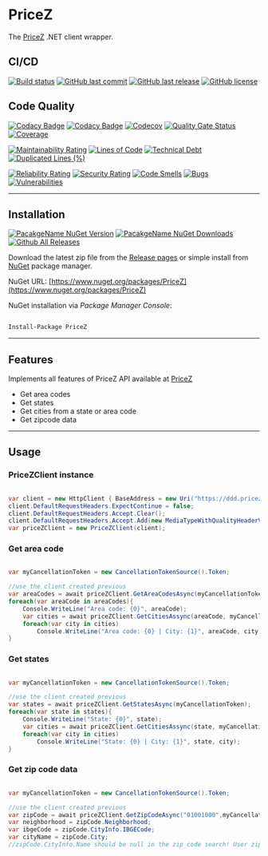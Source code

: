 # PriceZ

The [PriceZ](https://ddd.pricez.com.br) .NET client wrapper.

## CI/CD

[![Build status](https://ci.appveyor.com/api/projects/status/qkewynp2qh7t8xf2?svg=true)](https://ci.appveyor.com/project/guibranco/priceZ)
[![GitHub last commit](https://img.shields.io/github/last-commit/guibranco/priceZ)](https://github.com/guibranco/priceZ)
[![GitHub last release](https://img.shields.io/github/release-date/guibranco/priceZ.svg?style=flat)](https://github.com/guibranco/priceZ)
[![GitHub license](https://img.shields.io/github/license/guibranco/priceZ)](https://github.com/guibranco/priceZ)

## Code Quality

[![Codacy Badge](https://api.codacy.com/project/badge/Grade/34f017f7b2714ae481f3d27b8c38e236)](https://www.codacy.com/manual/guibranco/34f017f7b2714ae481f3d27b8c38e236)
[![Codacy Badge](https://api.codacy.com/project/badge/Coverage/34f017f7b2714ae481f3d27b8c38e236)](https://www.codacy.com/manual/guibranco/34f017f7b2714ae481f3d27b8c38e236)
[![Codecov](https://codecov.io/gh/guibranco/PriceZ/branch/master/graph/badge.svg)](https://codecov.io/gh/guibranco/PriceZ)
[![Quality Gate Status](https://sonarcloud.io/api/project_badges/measure?project=guibranco_PriceZ&metric=alert_status)](https://sonarcloud.io/dashboard?id=guibranco_PriceZ)
[![Coverage](https://sonarcloud.io/api/project_badges/measure?project=guibranco_PriceZ&metric=coverage)](https://sonarcloud.io/dashboard?id=guibranco_PriceZ)

[![Maintainability Rating](https://sonarcloud.io/api/project_badges/measure?project=guibranco_PriceZ&metric=sqale_rating)](https://sonarcloud.io/dashboard?id=guibranco_PriceZ)
[![Lines of Code](https://sonarcloud.io/api/project_badges/measure?project=guibranco_PriceZ&metric=ncloc)](https://sonarcloud.io/dashboard?id=guibranco_PriceZ)
[![Technical Debt](https://sonarcloud.io/api/project_badges/measure?project=guibranco_PriceZ&metric=sqale_index)](https://sonarcloud.io/dashboard?id=guibranco_PriceZ)
[![Duplicated Lines (%)](https://sonarcloud.io/api/project_badges/measure?project=guibranco_PriceZ&metric=duplicated_lines_density)](https://sonarcloud.io/dashboard?id=guibranco_PriceZ)

[![Reliability Rating](https://sonarcloud.io/api/project_badges/measure?project=guibranco_PriceZ&metric=reliability_rating)](https://sonarcloud.io/dashboard?id=guibranco_PriceZ)
[![Security Rating](https://sonarcloud.io/api/project_badges/measure?project=guibranco_PriceZ&metric=security_rating)](https://sonarcloud.io/dashboard?id=guibranco_PriceZ)
[![Code Smells](https://sonarcloud.io/api/project_badges/measure?project=guibranco_PriceZ&metric=code_smells)](https://sonarcloud.io/dashboard?id=guibranco_PriceZ)
[![Bugs](https://sonarcloud.io/api/project_badges/measure?project=guibranco_PriceZ&metric=bugs)](https://sonarcloud.io/dashboard?id=guibranco_PriceZ)
[![Vulnerabilities](https://sonarcloud.io/api/project_badges/measure?project=guibranco_PriceZ&metric=vulnerabilities)](https://sonarcloud.io/dashboard?id=guibranco_PriceZ)

---

## Installation

[![PacakgeName NuGet Version](https://img.shields.io/nuget/v/PriceZ.svg?style=flat)](https://www.nuget.org/packages/PriceZ/)
[![PacakgeName NuGet Downloads](https://img.shields.io/nuget/dt/PriceZ.svg?style=flat)](https://www.nuget.org/packages/PriceZ/)
[![Github All Releases](https://img.shields.io/github/downloads/guibranco/PriceZ/total.svg?style=flat)](https://github.com/guibranco/PriceZ)

Download the latest zip file from the [Release pages](https://github.com/guibranco/PriceZ/releases) or simple install from [NuGet](https://www.nuget.org/packages/PriceZ) package manager.

NuGet URL: [https://www.nuget.org/packages/PriceZ](https://www.nuget.org/packages/PriceZ)

NuGet installation via *Package Manager Console*:

```ps

Install-Package PriceZ

```

---

## Features

Implements all features of PriceZ API available at [PriceZ](https://ddd.pricez.com.br/)

- Get area codes
- Get states
- Get cities from a state or area code
- Get zipcode data

---

## Usage

### PriceZClient instance

```cs

var client = new HttpClient { BaseAddress = new Uri("https://ddd.pricez.com.br/") };
client.DefaultRequestHeaders.ExpectContinue = false;
client.DefaultRequestHeaders.Accept.Clear();
client.DefaultRequestHeaders.Accept.Add(new MediaTypeWithQualityHeaderValue(@"application/json"));
var priceZClient = new PriceZClient(client);

```

### Get area code

```cs

var myCancellationToken = new CancellationTokenSource().Token;

//use the client created previous
var areaCodes = await priceZClient.GetAreaCodesAsync(myCancellationToken);
foreach(var areaCode in areaCodes){
    Console.WriteLine("Area code: {0}", areaCode);  
    var cities = await priceZClient.GetCitiesAssync(areaCode, myCancellationToken);
    foreach(var city in cities)
        Console.WriteLine("Area code: {0} | City: {1}", areaCode, city);
}

```

### Get states


```cs

var myCancellationToken = new CancellationTokenSource().Token;

//use the client created previous
var states = await priceZClient.GetStatesAsync(myCancellationToken);
foreach(var state in states){
    Console.WriteLine("State: {0}", state);  
    var cities = await priceZClient.GetCitiesAssync(state, myCancellationToken);
    foreach(var city in cities)
        Console.WriteLine("State: {0} | City: {1}", state, city);
}

```

### Get zip code data

```cs

var myCancellationToken = new CancellationTokenSource().Token;

//use the client created previous
var zipCode = await priceZClient.GetZipCodeAsync("01001000",myCancellationToken);
var neighborhood = zipCode.Neighborhood;
var ibgeCode = zipCode.CityInfo.IBGECode;
var cityName = zipCode.City;
//zipCode.CityInfo.Name should be null in the zip code search! User zipcode.City instead.

```
